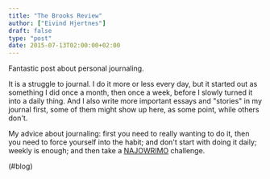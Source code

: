 ```yaml
---
title: "The Brooks Review"
author: ["Eivind Hjertnes"]
draft: false
type: "post"
date: 2015-07-13T02:00:00+02:00
---
```


Fantastic post about personal journaling.

It is a struggle to journal. I do it more or less every day, but it
started out as something I did once a month, then once a week, before I
slowly turned it into a daily thing. And I also write more important
essays and "stories" in my journal first, some of them might show up
here, as some point, while others don't.

My advice about journaling: first you need to really wanting to do it,
then you need to force yourself into the habit; and don't start with
doing it daily; weekly is enough; and then take a
[NAJOWRIMO](http://nanowrimo.org) challenge.

(#blog)
